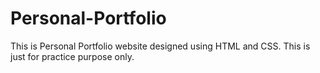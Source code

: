 # Personal-Portfolio
This is Personal Portfolio website designed using HTML and CSS.
This is just for practice purpose only.
